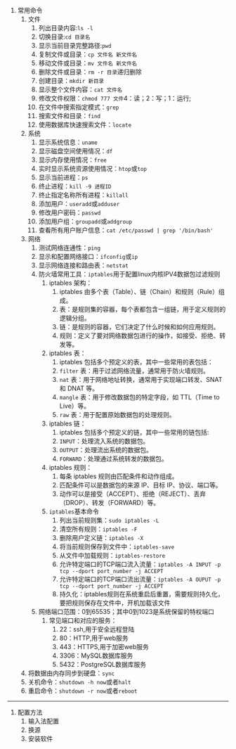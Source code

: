 1. 常用命令
	1. 文件
		1. 列出目录内容:`ls -l`
		2. 切换目录:`cd 目录名`
		3. 显示当前目录完整路径:`pwd`
		4. 复制文件或目录：`cp 文件名 新文件名`
		5. 移动文件或目录：`mv 文件名 新文件名`
		6. 删除文件或目录：`rm -r 目录`递归删除
		7. 创建目录：`mkdir 新目录`
		8. 显示整个文件内容：`cat 文件名`
		9. 修改文件权限：`chmod 777 文件`4：读；2：写；1：运行;
		10. 在文件中搜索指定模式：`grep`
		11. 搜索文件和目录：`find`
		12. 使用数据库快速搜索文件：`locate`
	2. 系统
		1. 显示系统信息：`uname`
		2. 显示磁盘空间使用情况：`df`
		3. 显示内存使用情况：`free`
		4. 实时显示系统资源使用情况：`htop`或`top`
		5. 显示当前进程：`ps`
		6. 终止进程：`kill -9 进程ID`
		7. 终止指定名称所有进程：`killall`
		8. 添加用户：`useradd`或`adduser`
		9. 修改用户密码：`passwd`
		10. 添加用户组：`groupadd`或`addgroup`
		11. 查看所有用户账户信息：`cat /etc/passwd | grep '/bin/bash'`
	3. 网络
		1. 测试网络连通性：`ping`
		2. 显示和配置网络接口：`ifconfig`或`ip`
		3. 显示网络连接和路由表：`netstat`
		4. 防火墙常用工具：`iptables`用于配置linux内核IPV4数据包过滤规则
			1. iptables 架构：
				1. iptables 由多个表（Table）、链（Chain）和规则（Rule）组成。
				2. 表：是规则集的容器，每个表都包含一组链，用于定义规则的逻辑分组。
				3. 链：是规则的容器，它们决定了什么时候和如何应用规则。
				4. 规则：定义了要对网络数据包进行的操作，如接受、拒绝、转发等。
			2. iptables 表：
				1. iptables 包括多个预定义的表，其中一些常用的表包括：
				2. `filter` 表：用于过滤网络流量，通常用于防火墙规则。
				3. `nat` 表：用于网络地址转换，通常用于实现端口转发、SNAT 和 DNAT 等。
				4. `mangle` 表：用于修改数据包的特定字段，如 TTL（Time to Live）等。
				5. `raw` 表：用于配置原始数据包的处理规则。
			3. iptables 链：
				1. iptables 包括多个预定义的链，其中一些常用的链包括:
				2. `INPUT`：处理流入系统的数据包。
				3. `OUTPUT`：处理流出系统的数据包。
				4. `FORWARD`：处理通过系统转发的数据包。
			4. iptables 规则：
				1. 每条 iptables 规则由匹配条件和动作组成。
				2. 匹配条件可以是数据包的来源 IP、目标 IP、协议、端口等。
				3. 动作可以是接受（ACCEPT）、拒绝（REJECT）、丢弃（DROP）、转发（FORWARD）等。
			5. `iptables`基本命令
				1. 列出当前规则集：`sudo iptables -L`
				2. 清空所有规则：`iptables -F`
				3. 删除用户定义链：`iptables -X`
				4. 将当前规则保存到文件中：`iptables-save`
				5. 从文件中加载规则：`iptables-restore`
				6. 允许特定端口的TCP端口流入流量：`iptables -A INPUT -p tcp --dport port_number -j ACCEPT`
				7. 允许特定端口的TCP端口流出流量：`iptables -A OUPUT -p tcp --dport port_number -j ACCEPT`
				8. 持久化：iptables规则在系统重启后重置，需要规则持久化，要把规则保存在文件中，开机加载该文件
		5. 网络端口范围：0到65535；其中0到1023是系统保留的特权端口
			1. 常见端口和对应的服务：
				1. 22：ssh,用于安全远程登陆
				2. 80：HTTP,用于web服务
				3. 443：HTTPS,用于加密web服务
				4. 3306：MySQL数据库服务
				5. 5432：PostgreSQL数据库服务
	4. 将数据由内存同步到硬盘：`sync`
	5. 关机命令：`shutdown -h now`或者`halt`
	6. 重启命令：`shutdown -r now`或者`reboot`
----

1. 配置方法
	1. 输入法配置
	2. 换源
	3. 安装软件
		